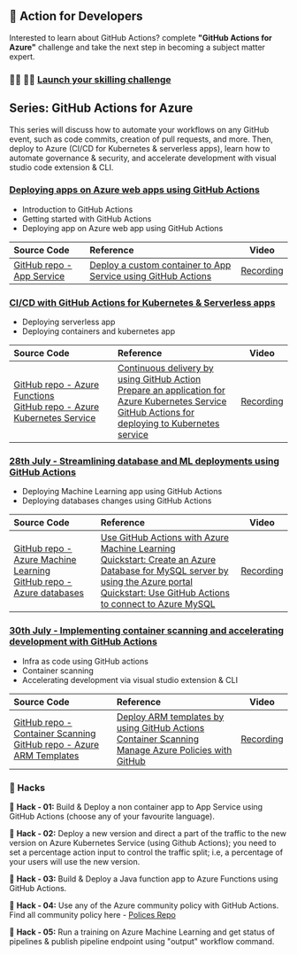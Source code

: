 ## :avocado: Action for Developers

Interested to learn about GitHub Actions? complete **"GitHub Actions for Azure"** challenge and take the next step in becoming a subject matter expert.

### :man_technologist: :woman_technologist: [Launch your skilling challenge](https://docs.microsoft.com/en-us/learn/challenges?id=9e807718-5823-4193-93d4-fdf4d3127c02)


## Series: GitHub Actions for Azure

This series will discuss how to automate your workflows on any GitHub event, such as code commits, creation of pull requests, and more. Then, deploy to Azure (CI/CD for Kubernetes & serverless apps), learn how to automate governance & security, and accelerate development with visual studio code extension & CLI.

### [Deploying apps on Azure web apps using GitHub Actions](https://www.meetup.com/microsoft-reactor-bengaluru/events/279015119/)

* Introduction to GitHub Actions
* Getting started with GitHub Actions
* Deploying app on Azure web app using GitHub Actions

|     Source Code     |    Reference    | Video |
|     :---    | :---           | :---:       |
| [GitHub repo - App Service](https://github.com/vivsridh4/quickstart)   | [Deploy a custom container to App Service using GitHub Actions](https://docs.microsoft.com/en-us/azure/app-service/deploy-container-github-action?tabs=publish-profile)  |      [Recording](https://www.youtube.com/watch?v=dyTXblcbqtg&t=1495s&ab_channel=MicrosoftReactor)   |


### [CI/CD with GitHub Actions for Kubernetes & Serverless apps](https://www.meetup.com/microsoft-reactor-bengaluru/events/279015137/)

* Deploying serverless app 
* Deploying containers and kubernetes app

|     Source Code     |    Reference    | Video |
|     :---    | :---           | :---:       |
| [GitHub repo - Azure Functions](https://github.com/vivsridh4/funcapp)<br/>[GitHub repo - Azure Kubernetes Service](https://github.com/vivsridh4/azure-voting-app-redis) | [Continuous delivery by using GitHub Action](https://docs.microsoft.com/en-us/azure/azure-functions/functions-how-to-github-actions?tabs=python)<br/>[Prepare an application for Azure Kubernetes Service](https://docs.microsoft.com/en-us/azure/aks/tutorial-kubernetes-prepare-app)<br/>[GitHub Actions for deploying to Kubernetes service](https://docs.microsoft.com/en-us/azure/aks/kubernetes-action)  | [Recording](https://www.youtube.com/watch?v=iRNfeZSkn5Y&ab_channel=MicrosoftReactor)   |

### [28th July - Streamlining database and ML deployments using GitHub Actions](https://www.meetup.com/microsoft-reactor-bengaluru/events/279015454/)

* Deploying Machine Learning app using GitHub Actions 
* Deploying databases changes using GitHub Actions 

|     Source Code     |    Reference    | Video |
|     :---    | :---           | :---:       |
| [GitHub repo - Azure Machine Learning](https://github.com/vivsridh4/azureml-githubactions)<br/>[GitHub repo - Azure databases](https://github.com/vivsridh4/azure-database-githubactions) | [Use GitHub Actions with Azure Machine Learning](https://docs.microsoft.com/en-us/azure/machine-learning/how-to-github-actions-machine-learning)<br/>[Quickstart: Create an Azure Database for MySQL server by using the Azure portal](https://docs.microsoft.com/en-us/azure/mysql/quickstart-create-mysql-server-database-using-azure-portal)<br/>[Quickstart: Use GitHub Actions to connect to Azure MySQL](https://docs.microsoft.com/en-us/azure/mysql/quickstart-mysql-github-actions)  | [Recording](https://www.youtube.com/watch?v=DwWsJwG5-KE&t=2297s&ab_channel=MicrosoftReactor)   |

### [30th July - Implementing container scanning and accelerating development with GitHub Actions](https://www.meetup.com/microsoft-reactor-bengaluru/events/279015477/)

* Infra as code using GitHub actions
* Container scanning
* Accelerating development via visual studio extension & CLI

|     Source Code     |    Reference    | Video |
|     :---    | :---           | :---:       |
| [GitHub repo - Container Scanning](https://github.com/vivsridh4/containerscan)<br/>[GitHub repo - Azure ARM Templates](https://github.com/vivsridh4/deploy_arm_template) | [Deploy ARM templates by using GitHub Actions](https://docs.microsoft.com/en-us/azure/azure-resource-manager/templates/deploy-github-actions)<br/>[Container Scanning](https://github.com/Azure/container-scan)<br/>[Manage Azure Policies with GitHub](https://docs.microsoft.com/en-in/azure/developer/github/manage-azure-policy) | [Recording](https://www.youtube.com/watch?v=A3ubK3oMhg8&t=2179s&ab_channel=MicrosoftReactor)   |

### :evergreen_tree: Hacks

:seedling: **Hack - 01:** Build & Deploy a non container app to App Service using GitHub Actions (choose any of your favourite language).

:seedling: **Hack - 02:** Deploy a new version and direct a part of the traffic to the new version on Azure Kubernetes Service (using Github Actions); you need to set a percentage action input to control the traffic split; i.e, a percentage of your users will use the new version.

:seedling: **Hack - 03:** Build & Deploy a Java function app to Azure Functions using GitHub Actions.

:seedling: **Hack - 04:** Use any of the Azure community policy with GitHub Actions. Find all community policy here - [Polices Repo](https://github.com/Azure/Community-Policy/tree/master/Policies)

:seedling: **Hack - 05:** Run a training on Azure Machine Learning and get status of pipelines & publish pipeline endpoint using "output" workflow command.















